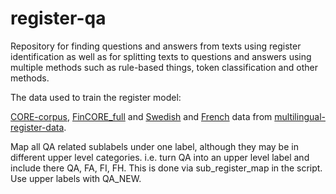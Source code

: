# register-qa

Repository for finding questions and answers from texts using register identification as well as for splitting texts to questions and answers using multiple methods such as rule-based things, token classification and other methods.

The data used to train the register model:

[CORE-corpus](https://github.com/TurkuNLP/CORE-corpus), [FinCORE_full](https://github.com/TurkuNLP/FinCORE_full/releases/tag/v1.0) and [Swedish](https://github.com/TurkuNLP/multilingual-register-data/tree/main/SweCORE/files-with-mt) and [French](https://github.com/TurkuNLP/multilingual-register-data/tree/main/FreCORE/files-with-mt) data from [multilingual-register-data](https://github.com/TurkuNLP/multilingual-register-data).

Map all QA related sublabels under one label, although they may be in different upper level categories. i.e. turn QA into an upper level label and include there QA, FA, FI, FH. This is done via sub_register_map in the script. Use upper labels with QA_NEW.

<!-- TODO:

- comet_ml automatic logging, figure out why it creates random name and then "checkpoints" (trainer output dir) where all the metrics etc. go. Works for training though so good enough for now.

- had problems with the dataset and tokenization, text field was missing for some english data (train at least) 
NOW I FILTER THEM AWAY IF THERE IS NO TEXT FIELD IN THE CODE
-> mention to Veronika, I might have had this problem already last summer(?) -->